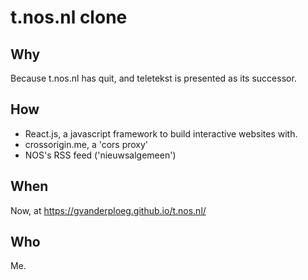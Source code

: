 # t.nos.nl clone

## Why

Because t.nos.nl has quit, and teletekst is presented as its successor.

## How

* React.js, a javascript framework to build interactive websites with.
* crossorigin.me, a 'cors proxy'
* NOS's RSS feed ('nieuwsalgemeen')

## When

Now, at https://gvanderploeg.github.io/t.nos.nl/

## Who

Me.


